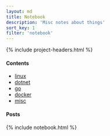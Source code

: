 ```yaml
---
layout: md
title: Notebook
description: 'Misc notes about things'
sort_key: 1
filter: 'notebook'
---
```


{% include project-headers.html %}

#### Contents

- [linux](linux/)
- [dotnet](dotnet/)
- [go](go/)
- [docker](docker/)
- [misc](misc/)

#### Posts

{% include notebook.html %}

